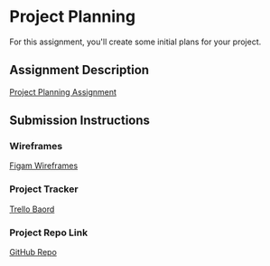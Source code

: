 # Project Planning

For this assignment, you'll create some initial plans for your project.

## Assignment Description

[Project Planning Assignment](https://education.launchcode.org/liftoff/modules/assignments/project-planning)

## Submission Instructions

### Wireframes

[Figam Wireframes](<https://www.figma.com/file/TBJIKok7GmMbRXtFSrkmDq/Sanity-Sketching-Kit-(Community)?node-id=1%3A1206>)

### Project Tracker

[Trello Baord](https://trello.com/b/duvHcEzP/lift-off)

### Project Repo Link

[GitHub Repo](https://github.com/April-2022-LC-LiftOff/JonH-GroupProject-Liftoff22/tree/master/Project)
